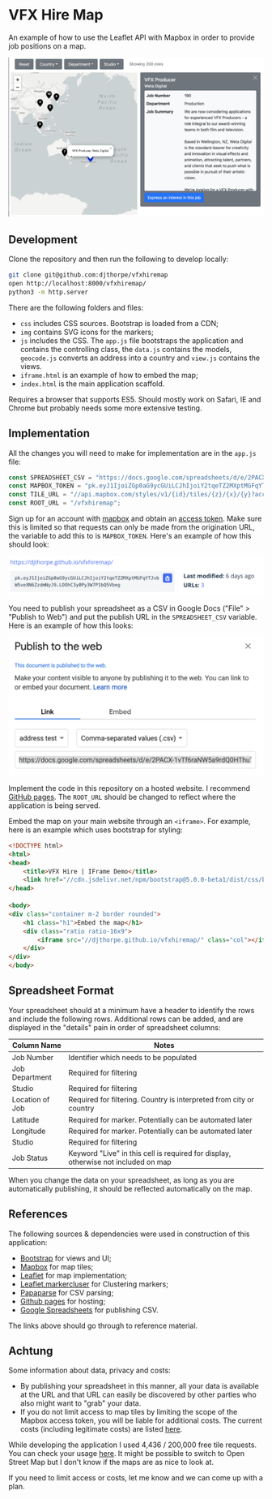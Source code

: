 # VFX Hire Map

An example of how to use the Leaflet API with Mapbox in
order to provide job positions on a map.

![Screenshot](doc/screenshot.png)

## Development

Clone the repository and then run the following to develop locally:

```bash
git clone git@github.com:djthorpe/vfxhiremap
open http://localhost:8000/vfxhiremap/
python3 -m http.server
```

There are the following folders and files:

  * `css` includes CSS sources. Bootstrap is loaded from a CDN;
  * `img` contains SVG icons for the markers;
  * `js` includes the CSS. The `app.js` file bootstraps the application and
    contains the controlling class, the `data.js` contains the models, `geocode.js` converts an address into a country and `view.js` contains the views.
  * `iframe.html` is an example of how to embed the map;
  * `index.html` is the main application scaffold.

Requires a browser that supports ES5. Should mostly work on Safari, IE and Chrome
but probably needs some more extensive testing.

## Implementation

All the changes you will need to make for implementation are in the `app.js` file:

```js
const SPREADSHEET_CSV = "https://docs.google.com/spreadsheets/d/e/2PACX-1vTf6raNW5a9rdQ0HThuTnVAssnSxe3ZWDGDoz3CaAkC8g-fGRZBWOk5_7_3lqGVsiaeIxe5of8r38L1/pub?gid=1805947673&single=true&output=csv";
const MAPBOX_TOKEN = "pk.eyJ1IjoiZGp0aG9ycGUiLCJhIjoiY2tqeTZ2MXptMGFqYTJvbW5veXN6ZzdmNyJ9.LDOhC3y0Py3W7P1bQ5Vbeg";
const TILE_URL = "//api.mapbox.com/styles/v1/{id}/tiles/{z}/{x}/{y}?access_token={accessToken}";
const ROOT_URL = "/vfxhiremap";
```

Sign up for an account with [mapbox](https://www.mapbox.com/) and obtain
an [access token](https://account.mapbox.com/access-tokens/). Make sure this
is limited so that requests can only be made from the origination URL,
the variable to add this to is `MAPBOX_TOKEN`. Here's an example of how this
should look:

![Mapbox Access Token](doc/access-token.png)

You need to publish your spreadsheet as a CSV in Google Docs ("File" > "Publish to Web") and put the publish
URL in the `SPREADSHEET_CSV` variable. Here is an example of how this looks:

![Sheets Publishing](doc/sheets-publishing.png)

Implement the code in this repository on a hosted website. I recommend
[GitHub pages](https://pages.github.com/). The `ROOT_URL` should be changed
to reflect where the application is being served.

Embed the map on your main website through an `<iframe>`. For example, here
is an example which uses bootstrap for styling:

```html
<!DOCTYPE html>
<html>
<head>
    <title>VFX Hire | IFrame Demo</title>
    <link href="//cdn.jsdelivr.net/npm/bootstrap@5.0.0-beta1/dist/css/bootstrap.min.css" rel="stylesheet">
</head>

<body>
<div class="container m-2 border rounded">
    <h1 class="h1">Embed the map</h1>
    <div class="ratio ratio-16x9">
        <iframe src="//djthorpe.github.io/vfxhiremap/" class="col"></iframe>
    </div>
</div>
</body>
```

## Spreadsheet Format

Your spreadsheet should at a minimum have a header to identify the rows and include the following rows. Additional rows can be added, and are displayed in the "details" pain in order of spreadsheet columns:

| Column Name | Notes |
|-------------|-------|
| Job Number | Identifier which needs to be populated
| Job Department | Required for filtering
| Studio | Required for filtering
| Location of Job | Required for filtering. Country is interpreted from city or country
| Latitude | Required for marker. Potentially can be automated later
| Longitude | Required for marker. Potentially can be automated later
| Studio | Required for filtering
| Job Status | Keyword "Live" in this cell is required for display, otherwise not included on map

When you change the data on your spreadsheet, as long as you are automatically publishing, it should be reflected automatically on the map.

## References

The following sources & dependencies were used in construction of this application:

  * [Bootstrap](https://getbootstrap.com/docs/5.0/) for views and UI;
  * [Mapbox](https://www.mapbox.com/) for map tiles;
  * [Leaflet](https://leafletjs.com/reference-1.7.1.html) for map implementation;
  * [Leaflet.markercluser](https://github.com/Leaflet/Leaflet.markercluster) for Clustering markers;
  * [Papaparse](https://www.papaparse.com/docs) for CSV parsing;
  * [Github pages](https://pages.github.com/) for hosting;
  * [Google Spreadsheets](https://support.google.com/docs/answer/183965) for publishing CSV.

The links above should go through to reference material.

## Achtung

Some information about data, privacy and costs:

 * By publishing your spreadsheet in this manner, all
   your data is available at the URL and that URL
   can easily be discovered by other parties who also
   might want to "grab" your data.
 * If you do not limit access to map tiles by limiting
   the scope of the Mapbox access token, you will be
   liable for additional costs. The current costs (including legitimate costs) are listed [here](https://docs.mapbox.com/accounts/guides/pricing/).

While developing the application I used 4,436 / 200,000 free tile requests. You can check your usage [here](https://account.mapbox.com/). It might be possible to switch to Open Street Map but I don't know if the maps are as nice to look at.

If you need to limit access or costs, let me know and we
can come up with a plan.

